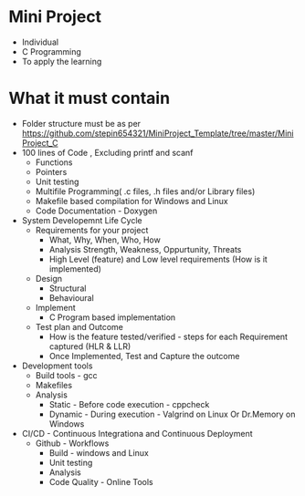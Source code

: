 # Mini Project
* Individual
* C Programming
* To apply the learning

# What it must contain
* Folder structure must be as per https://github.com/stepin654321/MiniProject_Template/tree/master/MiniProject_C
* 100 lines of Code , Excluding printf and scanf
    * Functions
    * Pointers
    * Unit testing
    * Multifile Programming( .c files, .h files and/or Library files)
    * Makefile based compilation for Windows and Linux
    * Code Documentation - Doxygen
* System Developemnt Life Cycle
   * Requirements for your project
      * What, Why, When, Who, How
      * Analysis Strength, Weakness, Oppurtunity, Threats
      * High Level (feature) and Low level requirements (How is it implemented)
   * Design
      * Structural
      * Behavioural
   * Implement
      * C Program based implementation
   * Test plan and Outcome
      * How is the feature tested/verified - steps for each Requirement captured (HLR & LLR)
      * Once Implemented, Test and Capture the outcome
* Development tools
   * Build tools - gcc
   * Makefiles
   * Analysis
      * Static - Before code execution - cppcheck
      * Dynamic - During execution - Valgrind on Linux Or Dr.Memory on Windows
* CI/CD - Continuous Integrationa and Continuous Deployment
   * Github - Workflows 
      * Build - windows and Linux
      * Unit testing
      * Analysis
      * Code Quality - Online Tools
